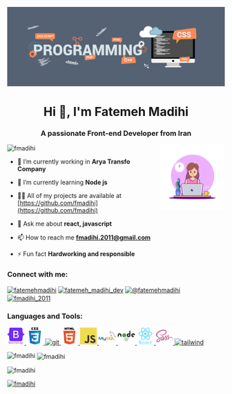 ![logo](https://github.com/fmadihi/fmadihi/blob/main/frontend_development_banner02.jpg)
<h1 align="center">Hi 👋, I'm Fatemeh Madihi</h1>
<h3 align="center">A passionate Front-end Developer from Iran</h3>

<img align="right" alt="coding" src="https://github.com/fmadihi/fmadihi/blob/main/UTSEH078Aw.gif" width="30%" >

<p align="left"> <img src="https://komarev.com/ghpvc/?username=fmadihi&label=Profile%20views&color=0e75b6&style=flat" alt="fmadihi" /> </p>

- 🔭 I’m currently working in **Arya Transfo Company**

- 🌱 I’m currently learning **Node js**

- 👨‍💻 All of my projects are available at [https://github.com/fmadihi](https://github.com/fmadihi)

- 💬 Ask me about **react, javascript**

- 📫 How to reach me **fmadihi.2011@gmail.com**

- ⚡ Fun fact **Hardworking and responsible**

<h3 align="left">Connect with me:</h3>
<p align="left">
<a href="https://linkedin.com/in/fatemehmadihi" target="blank"><img align="center" src="https://raw.githubusercontent.com/rahuldkjain/github-profile-readme-generator/master/src/images/icons/Social/linked-in-alt.svg" alt="fatemehmadihi" height="30" width="40" /></a>
<a href="https://instagram.com/fatemeh_madihi_dev" target="blank"><img align="center" src="https://raw.githubusercontent.com/rahuldkjain/github-profile-readme-generator/master/src/images/icons/Social/instagram.svg" alt="fatemeh_madihi_dev" height="30" width="40" /></a>
<a href="https://www.youtube.com/c/@fatemehmadihi" target="blank"><img align="center" src="https://raw.githubusercontent.com/rahuldkjain/github-profile-readme-generator/master/src/images/icons/Social/youtube.svg" alt="@fatemehmadihi" height="30" width="40" /></a>
<a href="https://www.hackerrank.com/fmadihi_2011" target="blank"><img align="center" src="https://raw.githubusercontent.com/rahuldkjain/github-profile-readme-generator/master/src/images/icons/Social/hackerrank.svg" alt="fmadihi_2011" height="30" width="40" /></a>
</p>

<h3 align="left">Languages and Tools:</h3>
<p align="left"> <a href="https://getbootstrap.com" target="_blank" rel="noreferrer"> <img src="https://raw.githubusercontent.com/devicons/devicon/master/icons/bootstrap/bootstrap-plain-wordmark.svg" alt="bootstrap" width="40" height="40"/> </a> <a href="https://www.w3schools.com/css/" target="_blank" rel="noreferrer"> <img src="https://raw.githubusercontent.com/devicons/devicon/master/icons/css3/css3-original-wordmark.svg" alt="css3" width="40" height="40"/> </a> <a href="https://git-scm.com/" target="_blank" rel="noreferrer"> <img src="https://www.vectorlogo.zone/logos/git-scm/git-scm-icon.svg" alt="git" width="40" height="40"/> </a> <a href="https://www.w3.org/html/" target="_blank" rel="noreferrer"> <img src="https://raw.githubusercontent.com/devicons/devicon/master/icons/html5/html5-original-wordmark.svg" alt="html5" width="40" height="40"/> </a> <a href="https://developer.mozilla.org/en-US/docs/Web/JavaScript" target="_blank" rel="noreferrer"> <img src="https://raw.githubusercontent.com/devicons/devicon/master/icons/javascript/javascript-original.svg" alt="javascript" width="40" height="40"/> </a> <a href="https://www.mysql.com/" target="_blank" rel="noreferrer"> <img src="https://raw.githubusercontent.com/devicons/devicon/master/icons/mysql/mysql-original-wordmark.svg" alt="mysql" width="40" height="40"/> </a> <a href="https://nodejs.org" target="_blank" rel="noreferrer"> <img src="https://raw.githubusercontent.com/devicons/devicon/master/icons/nodejs/nodejs-original-wordmark.svg" alt="nodejs" width="40" height="40"/> </a> <a href="https://reactjs.org/" target="_blank" rel="noreferrer"> <img src="https://raw.githubusercontent.com/devicons/devicon/master/icons/react/react-original-wordmark.svg" alt="react" width="40" height="40"/> </a> <a href="https://sass-lang.com" target="_blank" rel="noreferrer"> <img src="https://raw.githubusercontent.com/devicons/devicon/master/icons/sass/sass-original.svg" alt="sass" width="40" height="40"/> </a> <a href="https://tailwindcss.com/" target="_blank" rel="noreferrer"> <img src="https://www.vectorlogo.zone/logos/tailwindcss/tailwindcss-icon.svg" alt="tailwind" width="40" height="40"/> </a> </p>

<p><img align="left" src="https://github-readme-stats.vercel.app/api/top-langs?username=fmadihi&show_icons=true&locale=en&layout=compact" alt="fmadihi" /></p>

<p>&nbsp;<img align="center" src="https://github-readme-stats.vercel.app/api?username=fmadihi&show_icons=true&locale=en" alt="fmadihi" /></p>

<p><img align="center" src="https://github-readme-streak-stats.herokuapp.com/?user=fmadihi&" alt="fmadihi" /></p>


<p align="left"> <a href="https://github.com/ryo-ma/github-profile-trophy"><img src="https://github-profile-trophy.vercel.app/?username=fmadihi" alt="fmadihi" /></a> </p>

<!--
**fmadihi/fmadihi** is a ✨ _special_ ✨ repository because its `README.md` (this file) appears on your GitHub profile.

Here are some ideas to get you started:

- 🔭 I’m currently working on ...
- 🌱 I’m currently learning ...
- 👯 I’m looking to collaborate on ...
- 🤔 I’m looking for help with ...
- 💬 Ask me about ...
- 📫 How to reach me: ...
- 😄 Pronouns: ...
- ⚡ Fun fact: ...
-->

